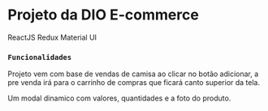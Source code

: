 # Projeto da DIO E-commerce 

ReactJS
Redux
Material UI

### `Funcionalidades`

Projeto vem com base de vendas de camisa 
ao clicar no botão adicionar, a pre venda irá
para o carrinho de compras que ficará canto superior da tela.

Um modal dinamico com valores, quantidades e a foto do produto.

